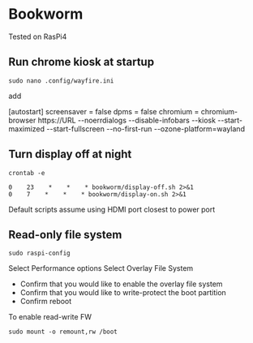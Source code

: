 # Bookworm 

Tested on RasPi4

## Run chrome kiosk at startup 

`sudo nano .config/wayfire.ini`

add 

[autostart]
screensaver = false
dpms = false
chromium = chromium-browser https://URL  --noerrdialogs --disable-infobars --kiosk --start-maximized --start-fullscreen --no-first-run --ozone-platform=wayland

## Turn display off at night 

`crontab -e`

```
0    23    *    *    * bookworm/display-off.sh 2>&1
0    7    *    *    * bookworm/display-on.sh 2>&1
```

Default scripts assume using HDMI port closest to power port 

## Read-only file system 

`sudo raspi-config`

Select Performance options
Select Overlay File System

- Confirm that you would like to enable the overlay file system
- Confirm that you would like to write-protect the boot partition
- Confirm reboot

To enable read-write FW

`sudo mount -o remount,rw /boot`


